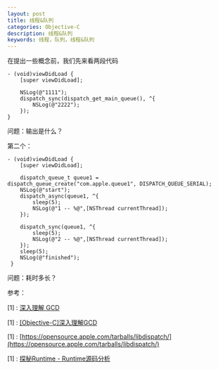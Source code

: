 ```yaml
---
layout: post
title: 线程&队列
categories: Objective-C
description: 线程&队列
keywords: 线程，队列，线程&队列
---
```


在提出一些概念前，我们先来看两段代码


```
- (void)viewDidLoad {
    [super viewDidLoad];
    
    NSLog(@"1111");
    dispatch_sync(dispatch_get_main_queue(), ^{
        NSLog(@"2222");
    });
}
```
问题：输出是什么？



第二个：




```
- (void)viewDidLoad {
    [super viewDidLoad];
    
    dispatch_queue_t queue1 = dispatch_queue_create("com.apple.queue1", DISPATCH_QUEUE_SERIAL);
    NSLog(@"start");
    dispatch_async(queue1, ^{
        sleep(5);
        NSLog(@"1 -- %@",[NSThread currentThread]);
    });
    
    dispatch_sync(queue1, ^{
        sleep(5);
        NSLog(@"2 -- %@",[NSThread currentThread]);
    });
    sleep(5);
    NSLog(@"finished");
 }
```
问题：耗时多长？










参考：

[1] \: [深入理解 GCD](https://bestswifter.com/deep-gcd/)


[1] \: [[Objective-C]深入理解GCD](https://cloud.tencent.com/developer/article/1341657)


[1] \: [https://opensource.apple.com/tarballs/libdispatch/](https://opensource.apple.com/tarballs/libdispatch/)



[1] \: [探秘Runtime - Runtime源码分析](https://juejin.im/entry/5bf7c92a6fb9a049d7475705)